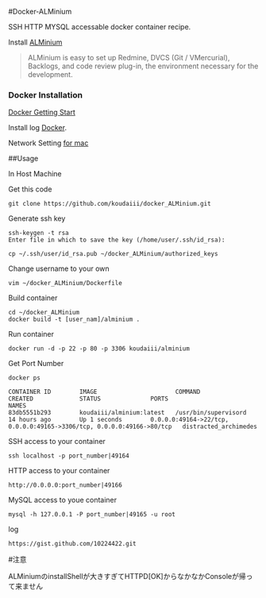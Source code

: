 #Docker-ALMinium

SSH HTTP MYSQL accessable docker container recipe.

Install [ALMinium](https://github.com/alminium/alminium)

> ALMinium is easy to set up Redmine, DVCS (Git / VMercurial), Backlogs, and code review plug-in, the environment necessary for the development.

### Docker Installation

[Docker Getting Start](https://www.docker.io/gettingstarted/)

Install log [Docker](https://gist.github.com/koudaiii/10282062#file-docker_install).

Network Setting [for mac](https://gist.github.com/koudaiii/10224422)



##Usage

In Host Machine

Get this code

    git clone https://github.com/koudaiii/docker_ALMinium.git

Generate ssh key

    ssh-keygen -t rsa
    Enter file in which to save the key (/home/user/.ssh/id_rsa):

    cp ~/.ssh/user/id_rsa.pub ~/docker_ALMinium/authorized_keys

Change username to your own

    vim ~/docker_ALMinium/Dockerfile

Build container

    cd ~/docker_ALMinium
    docker build -t [user_nam]/alminium .

Run container

    docker run -d -p 22 -p 80 -p 3306 koudaiii/alminium

Get Port Number

    docker ps

    CONTAINER ID        IMAGE                      COMMAND                CREATED             STATUS              PORTS                                                                   NAMES
    83db5551b293        koudaiii/alminium:latest   /usr/bin/supervisord   14 hours ago        Up 1 seconds        0.0.0.0:49164->22/tcp, 0.0.0.0:49165->3306/tcp, 0.0.0.0:49166->80/tcp   distracted_archimedes   

SSH access to your container

    ssh localhost -p port_number|49164

HTTP access to your container
   
    http://0.0.0.0:port_number|49166

MySQL access to youe container

    mysql -h 127.0.0.1 -P port_number|49165 -u root


log

    https://gist.github.com/10224422.git

#注意

   ALMiniumのinstallShellが大きすぎてHTTPD[OK]からなかなかConsoleが帰って来ません
